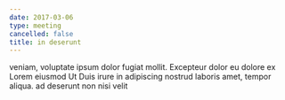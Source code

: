 ```yaml
---
date: 2017-03-06
type: meeting
cancelled: false
title: in deserunt
---
```

veniam, voluptate ipsum dolor fugiat mollit. Excepteur dolor eu dolore ex Lorem eiusmod Ut Duis irure in adipiscing nostrud laboris amet, tempor aliqua. ad deserunt non nisi velit